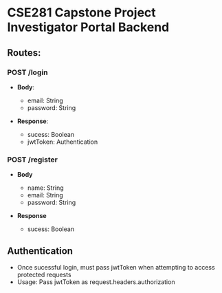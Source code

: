 # CSE281 Capstone Project Investigator Portal Backend


## Routes:

### POST /login
* **Body**: 
  * email: String
  * password:  String

* **Response**:  
  * sucess: Boolean
  * jwtToken:  Authentication

### POST /register
* **Body**
  * name:  String
  * email: String
  * password:  String
  
* **Response** 
  * sucess: Boolean

## Authentication
* Once sucessful login, must pass jwtToken when attempting to access protected requests
* Usage:  Pass jwtToken as request.headers.authorization
